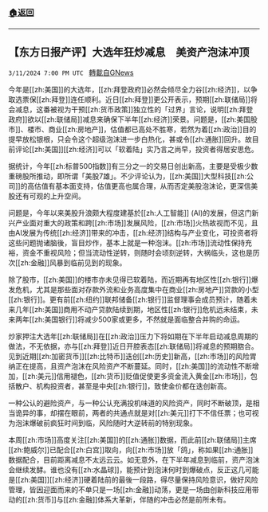 ###  [:house:返回](README.md)
---


## 【东方日报产评】大选年狂炒减息　美资产泡沫冲顶
`3/11/2024 7:00 PM UTC ` [轉載自GNews](https://gnews.org/articles/2385173)

今年是[[zh:美国]]的大选年，[[zh:拜登政府]]必然会倾尽全力谷[[zh:经济]]，以争取选票保[[zh:拜登]]连任顺利。近日[[zh:拜登]]更公开表示，预期[[zh:联储局]]将会减息，这番被视为干预[[zh:货币政策]]独立性的「过界」言论，说明[[zh:拜登政府]]欲以[[zh:联储局]]减息来确保下半年[[zh:经济]]荣景。问题是，[[zh:美国股市]]、楼市、商业[[zh:房地产]]，估值都已高处不胜寒，若然为着[[zh:政治]]目的提早放松银根，只会令这个超级泡沫进一步白热化，甚或令[[zh:通胀]]回升。故目前评论[[zh:美国]][[zh:经济]]可以「软着陆」实乃言之尚早，投资者得居安思危。

据统计，今年[[zh:标普500指数]]有三分之一的交易日创出新高，主要是受极少数重磅股所推动，即所谓「美股7雄」。不少评论认为，[[zh:美国]]大型科技[[zh:公司]]的高估值有基本面支持，估值更高也属合理，从而否定美股泡沫论，更深信美股还有可观的上升空间。

问题是，今年以来美股升浪颇大程度建基於[[zh:人工智能]] (AI)的发展，但这门新兴产业面对重大的政策和跨[[zh:市场]]发展风险，[[zh:市场]]火热故视而不见，且由AI发展为传统[[zh:经济]]带来的冲击，[[zh:经济]]结构与产业变化，可投资者将这些问题抛诸脑後，盲目炒作，基本上就是一种泡沫。[[zh:市场]]流动性保持充裕，资金不重视风险；但当流动性逆转，则随时会顷刻逆转，大祸临头，这也是历次[[zh:金融]]风暴到临前见到的现象。

除了股市，[[zh:美国]]的楼市亦未见得已软着陆，而近期再有地区性[[zh:银行]]爆发危机，尤其是那些面对存款外流和业务高度集中在商业[[zh:房地产]]贷款的小型[[zh:银行]]。更有前[[zh:纽约]]联邦储备[[zh:银行]]监督理事会成员预计，随着未来几年[[zh:美国]]商用不动产贷款陆续到期，地区性[[zh:银行]]危机远未结束，未来两年[[zh:美国银行]]将减少500家或更多，不然就是面临整合并购的命运。

炒家押注大选年[[zh:联储局]]在[[zh:政治]]压力下将如期在下半年启动减息周期的做法，不无依据，亦与[[zh:拜登]]近日开腔表态[[zh:联储局]]将减息的预期脗合。见到近期[[zh:加密货币]][[zh:比特币]]迭创[[zh:历史]]新高，[[zh:市场]]的风险胃纳正在提高，且资产泡沫在风险资产不断蔓延。同时，[[zh:美国]]的流动性不断增加，[[zh:美元]]信用褪色，[[zh:货币]]贬值促使更多资金流入黄金[[zh:市场]]，包括散户、机构投资者，甚至是中央[[zh:银行]]，致使金价都在迭创新高。

一种公认的避险资产，与一种公认充满投机味道的风险资产，同时不断破顶，是相当诡异的事，却摆在眼前，两者的共通点就是对[[zh:美元]]打下不信任票；也可视为泡沫爆破前疯狂时间到临，风险随时大逆转前的特别现象。

本周[[zh:市场]]高度关注[[zh:美国]]的[[zh:通胀]]数据，而此前[[zh:联储局]]主席[[zh:鲍威尔]]已配合[[zh:白宫]]取向，向[[zh:市场]]放「鸽」，称如果[[zh:通胀]]数据配合，目前距离减息不太远云云。如无意外，在下半年减息到临前，资产泡沫会继续发酵。谁也没有[[zh:水晶球]]，能预计到泡沫何时到爆破点，反正这几可能是[[zh:美国]][[zh:经济]]硬着陆前的最後一段路，得尽量保持风险意识，做好风险管理，皆因迎面而来的不单只是一场[[zh:金融]]动荡，更是一场由创新科技应用带动的[[zh:货币]]与[[zh:金融]]体系大革新，伴随的冲击必然是前所未有。
